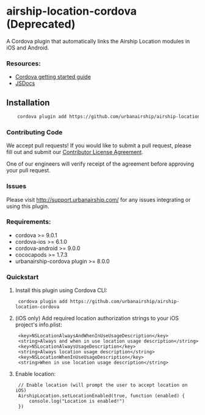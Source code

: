 # airship-location-cordova (Deprecated)

A Cordova plugin that automatically links the Airship Location modules in iOS and Android.

### Resources:
 - [Cordova getting started guide](http://docs.urbanairship.com/platform/cordova/)
 - [JSDocs](http://docs.urbanairship.com/reference/libraries/airship-location-cordova/latest/)

## Installation

```xml
	cordova plugin add https://github.com/urbanairship/airship-location-cordova
```

### Contributing Code

We accept pull requests! If you would like to submit a pull request, please fill out and submit our
[Contributor License Agreement](https://docs.google.com/forms/d/e/1FAIpQLScErfiz-fXSPpVZ9r8Di2Tr2xDFxt5MgzUel0__9vqUgvko7Q/viewform).

One of our engineers will verify receipt of the agreement before approving your pull request.

### Issues

Please visit http://support.urbanairship.com/ for any issues integrating or using this plugin.

### Requirements:
 - cordova >= 9.0.1
 - cordova-ios >= 6.1.0
 - cordova-android >= 9.0.0
 - cococapods >= 1.7.3
 - urbanairship-cordova plugin  >= 8.0.0


 ### Quickstart

1. Install this plugin using Cordova CLI:

        cordova plugin add https://github.com/urbanairship/airship-location-cordova

2. (iOS only) Add required location authorization strings to your iOS project's info.plist:

		<key>NSLocationAlwaysAndWhenInUseUsageDescription</key>
		<string>Always and when in use location usage description</string>
		<key>NSLocationAlwaysUsageDescription</key>
		<string>Always location usage description</string>
		<key>NSLocationWhenInUseUsageDescription</key>
		<string>When in use location usage description</string>

3. Enable location:

        // Enable location (will prompt the user to accept location on iOS)
        AirshipLocation.setLocationEnabled(true, function (enabled) {
            console.log("Location is enabled!")
        })
